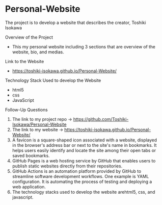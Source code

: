 # Personal-Website
The project is to develop a website that describes the creator, Toshiki Isokawa

Overview of the Project
- This my personal website including 3 sections that are overview of the website, bio, and medias.

Link to the Website
 - https://toshiki-isokawa.github.io/Personal-Website/

 Technology Stack Used to develop the Website
 - html5
 - css
 - JavaScript

 Follow-Up Questions
 1. The link to my project repo -> https://github.com/Toshiki-Isokawa/Personal-Website
 2. The link to my website -> https://toshiki-isokawa.github.io/Personal-Website/
 3. A favicon is a square-shaped icon associated with a website, displayed in the browser's address bar or next to the site's name in bookmarks. It helps users easily identify and locate the site among their open tabs or saved bookmarks.
 4. GitHub Pages is a web hosting service by GitHub that enables users to publish static websites directly from their repositories.
 5. GitHub Actions is an automation platform provided by GitHub to streamline software development workflows. One example is YAML configuration. It is automating the process of testing and deploying a web application. 
 6. The technology stacks used to develop the website arehtml5, css, and javascript.